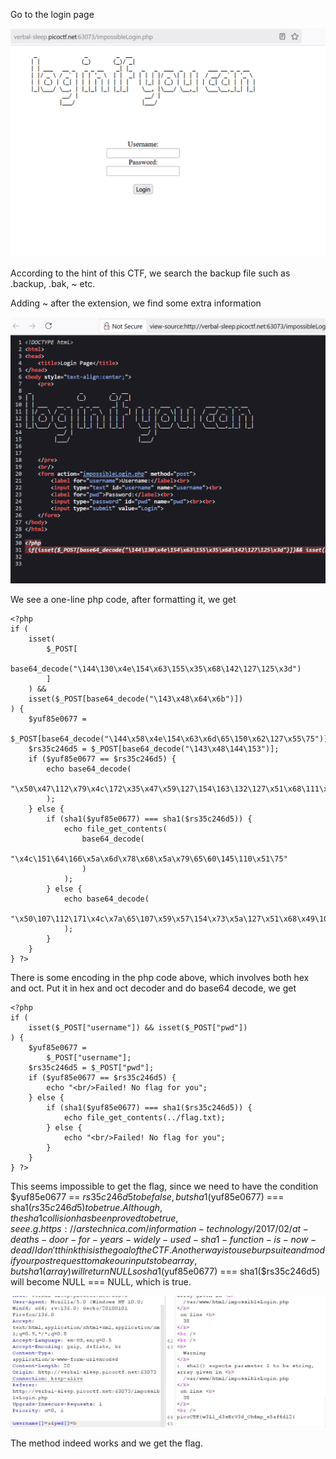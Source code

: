 Go to the login page

![alt text](image.png)

According to the hint of this CTF, we search the backup file such as .backup, .bak, ~ etc. 

Adding ~ after the extension, we find some extra information

![alt text](image-1.png)

We see a one-line php code, after formatting it, we get

```
<?php
if (
    isset(
        $_POST[
            base64_decode("\144\130\x4e\154\x63\155\x35\x68\142\127\125\x3d")
        ]
    ) &&
    isset($_POST[base64_decode("\143\x48\x64\x6b")])
) {
    $yuf85e0677 =
        $_POST[base64_decode("\144\x58\x4e\154\x63\x6d\65\150\x62\127\x55\75")];
    $rs35c246d5 = $_POST[base64_decode("\143\x48\144\153")];
    if ($yuf85e0677 == $rs35c246d5) {
        echo base64_decode(
            "\x50\x47\112\x79\x4c\172\x35\x47\x59\127\154\163\132\127\x51\x68\111\x45\x35\166\x49\x47\132\163\131\127\x63\x67\x5a\155\71\171\111\x48\x6c\166\x64\x51\x3d\x3d"
        );
    } else {
        if (sha1($yuf85e0677) === sha1($rs35c246d5)) {
            echo file_get_contents(
                base64_decode(
                    "\x4c\151\64\166\x5a\x6d\x78\x68\x5a\x79\65\60\145\110\x51\75"
                )
            );
        } else {
            echo base64_decode(
                "\x50\107\112\171\x4c\x7a\65\107\x59\x57\154\x73\x5a\127\x51\x68\x49\105\x35\x76\111\x47\132\x73\131\127\x63\x67\x5a\155\71\x79\x49\110\154\x76\x64\x51\x3d\75"
            );
        }
    }
} ?>
```

There is some encoding in the php code above, which involves both hex and oct. Put it in hex and oct decoder and do base64 decode, we get 

```
<?php
if (
    isset($_POST["username"]) && isset($_POST["pwd"])
) {
    $yuf85e0677 =
        $_POST["username"];
    $rs35c246d5 = $_POST["pwd"];
    if ($yuf85e0677 == $rs35c246d5) {
        echo "<br/>Failed! No flag for you";
    } else {
        if (sha1($yuf85e0677) === sha1($rs35c246d5)) {
            echo file_get_contents(../flag.txt);
        } else {
            echo "<br/>Failed! No flag for you";
        }
    }
} ?>
```

This seems impossible to get the flag, since we need to have the condition $yuf85e0677 == $rs35c246d5 to be false, but sha1($yuf85e0677) === sha1($rs35c246d5) to be true. Although, the sha1 collision has been proved to be true, see e.g. https://arstechnica.com/information-technology/2017/02/at-deaths-door-for-years-widely-used-sha1-function-is-now-dead/
I don't think this is the goal of the CTF. Another way is to use burpsuite and modify our post request to make our inputs to be array, but sha1(array) will return NULL so sha1($yuf85e0677) === sha1($rs35c246d5) will become NULL === NULL, which is true. 

![alt text](image-2.png)

The method indeed works and we get the flag. 

